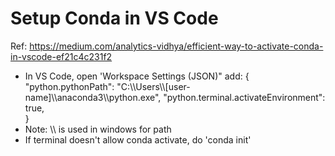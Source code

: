 

# Setup Conda in VS Code
Ref: https://medium.com/analytics-vidhya/efficient-way-to-activate-conda-in-vscode-ef21c4c231f2

 - In VS Code, open 'Workspace Settings (JSON)" add: 
     {    
    "python.pythonPath": "C:\\\Users\\\\[user-name]\\\anaconda3\\\python.exe",
    "python.terminal.activateEnvironment": true,    
    }
  - Note: \\\ is used in windows for path
  - If terminal doesn't allow conda activate, do 'conda init'
    
